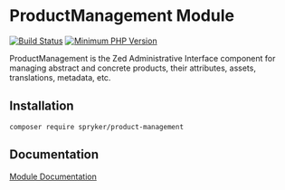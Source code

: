 # ProductManagement Module
[![Build Status](https://travis-ci.org/spryker/product-management.svg)](https://travis-ci.org/spryker/product-management)
[![Minimum PHP Version](https://img.shields.io/badge/php-%3E%3D%207.2-8892BF.svg)](https://php.net/)

ProductManagement is the Zed Administrative Interface component for managing abstract and concrete products, their attributes, assets, translations, metadata, etc.

## Installation

```
composer require spryker/product-management
```

## Documentation

[Module Documentation](https://academy.spryker.com/developing_with_spryker/module_guide/products/product/product.html)

